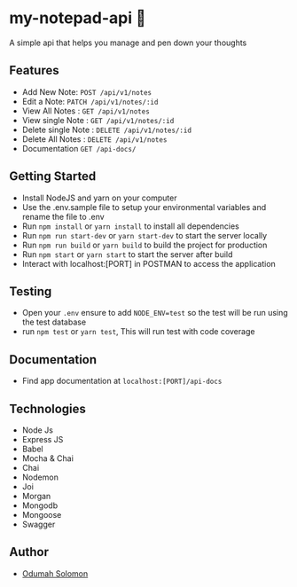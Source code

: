 # my-notepad-api 📒

A simple api that helps you manage and pen down your thoughts

## Features

- Add New Note: `POST /api/v1/notes`
- Edit a Note: `PATCH /api/v1/notes/:id`
- View All Notes : `GET /api/v1/notes`
- View single Note : `GET /api/v1/notes/:id`
- Delete single Note : `DELETE /api/v1/notes/:id`
- Delete All Notes : `DELETE /api/v1/notes`
- Documentation `GET /api-docs/`

## Getting Started

- Install NodeJS and yarn on your computer
- Use the .env.sample file to setup your environmental variables and rename the file to .env
- Run `npm install` or `yarn install` to install all dependencies
- Run `npm run start-dev` or `yarn start-dev` to start the server locally
- Run `npm run build` or `yarn build` to build the project for production
- Run `npm start` or `yarn start` to start the server after build
- Interact with localhost:[PORT] in POSTMAN to access the application

## Testing

- Open your `.env` ensure to add `NODE_ENV=test` so the test will be run using the test database
- run `npm test` or `yarn test`, This will run test with code coverage

## Documentation

- Find app documentation at `localhost:[PORT]/api-docs`

## Technologies

- Node Js
- Express JS
- Babel
- Mocha & Chai
- Chai
- Nodemon
- Joi
- Morgan
- Mongodb
- Mongoose
- Swagger

## Author

- [Odumah Solomon](https://github.com/slimsolz)
